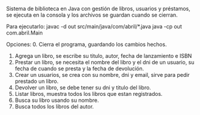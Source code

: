 Sistema de biblioteca en Java con gestión de libros, usuarios y préstamos, se ejecuta en la consola y los archivos se guardan cuando se cierran.

Para ejecutarlo:
javac -d out src/main/java/com/abril/*.java
java -cp out com.abril.Main

Opciones:
0. Cierra el programa, guardando los cambios hechos.
1. Agrega un libro, se escribe su titulo, autor, fecha de lanzamiento e ISBN
2. Prestar un libro, se necesita el nombre del libro y el dni de un usuario, su fecha de cuando se presta y la fecha de devolución.
3. Crear un usuarios, se crea con su nombre, dni y email, sirve para pedir prestado un libro.
4. Devolver un libro, se debe tener su dni y titulo del libro.
5. Listar libros, muestra todos los libros que estan registrados.
6. Busca su libro usando su nombre.
7. Busca todos los libros del autor.